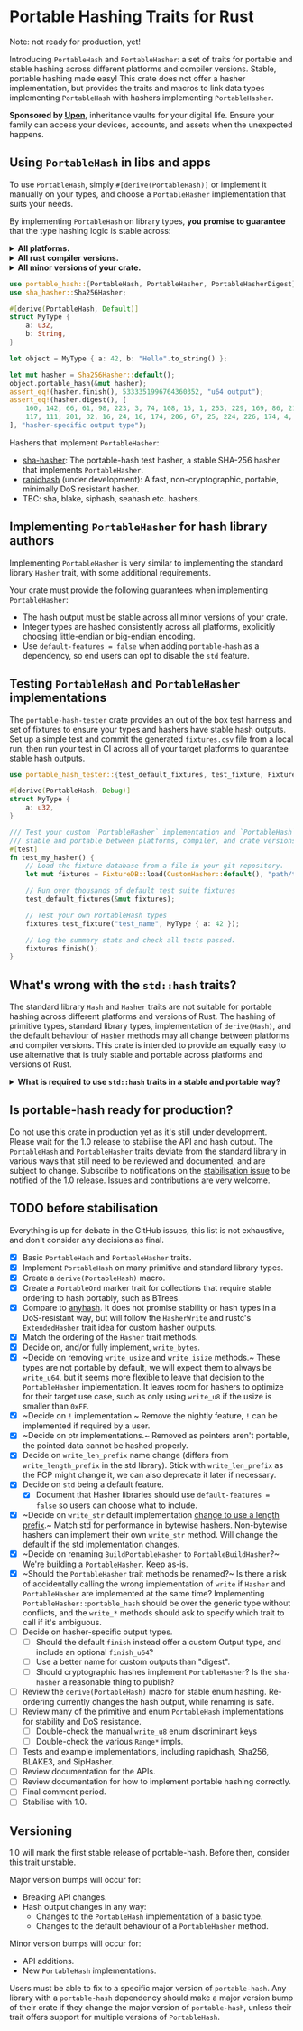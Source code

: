 # Portable Hashing Traits for Rust

Note: not ready for production, yet!

Introducing `PortableHash` and `PortableHasher`: a set of traits for portable and stable hashing across different platforms and compiler versions. Stable, portable hashing made easy! This crate does not offer a hasher implementation, but provides the traits and macros to link data types implementing `PortableHash` with hashers implementing `PortableHasher`.

**Sponsored by [Upon](https://uponvault.com?utm_source=github&utm_campaign=portable-hash)**, inheritance vaults for your digital life. Ensure your family can access your devices, accounts, and assets when the unexpected happens.

## Using `PortableHash` in libs and apps

To use `PortableHash`, simply `#[derive(PortableHash)]` or implement it manually on your types, and choose a `PortableHasher` implementation that suits your needs.

By implementing `PortableHash` on library types, **you promise to guarantee** that the type hashing logic is stable across:

<details>
<summary><strong>All platforms.</strong></summary>

Avoid hashing non-portable types such as `OsString`, `OsStr`, or `Path` have platform-specific encodings and representations.

<details>
<summary><strong>Examples of hashable, but not portable types.</strong></summary>

`OsString`, `OsStr`, and `Path` are examples of types that vary between platforms. The string encodings of these types can differ based on the operating system, making them unsuitable for portable hashing. They can safely derive `std::hash::Hash` for in-memory hashmaps, but `PortableHash` is explicitly _not_ implemented on these types.

</details>

</details>

<details>
<summary><strong>All rust compiler versions.</strong></summary>

Avoid mixing `std::hash::Hash` or other non-stable hashing traits to produce a `PortableHash` output.

</details>

<details>
<summary><strong>All minor versions of your crate.</strong></summary>

Fields in your types may be reordered, added, or changed, but the `PortableHash::portable_hash` must always hash the same fields in the same order for all crate minor versions.

Any breaking changes to the hash output of any type should require a major version bump of your crate, and documentation of the breaking change in your changelog.

Be careful with `#[derive(PortableHash)]`. Changing the order of fields in structs or enums will change the hash output. We recommend writing unit tests that hash each of your types against hardcoded hash outputs to check for stability. Fields can be _renamed_ safely, but cannot be re-ordered or change type. Please implement `PortableHash` manually to maintain stability if you need to change the order of fields.

</details>

```rust
use portable_hash::{PortableHash, PortableHasher, PortableHasherDigest};
use sha_hasher::Sha256Hasher;

#[derive(PortableHash, Default)]
struct MyType {
    a: u32,
    b: String,
}

let object = MyType { a: 42, b: "Hello".to_string() };

let mut hasher = Sha256Hasher::default();
object.portable_hash(&mut hasher);
assert_eq!(hasher.finish(), 5333351996764360352, "u64 output");
assert_eq!(hasher.digest(), [
    160, 142, 66, 61, 98, 223, 3, 74, 108, 15, 1, 253, 229, 169, 86, 215,
    117, 111, 201, 32, 16, 24, 16, 174, 206, 67, 25, 224, 226, 174, 4, 168
], "hasher-specific output type");
```

Hashers that implement `PortableHasher`:
- [sha-hasher](https://github.com/hoxxep/portable-hasher): The portable-hash test hasher, a stable SHA-256 hasher that implements `PortableHasher`.
- [rapidhash](https://crates.io/crates/rapidhash) (under development): A fast, non-cryptographic, portable, minimally DoS resistant hasher.
- TBC: sha, blake, siphash, seahash etc. hashers.

## Implementing `PortableHasher` for hash library authors

Implementing `PortableHasher` is very similar to implementing the standard library `Hasher` trait, with some additional requirements.

Your crate must provide the following guarantees when implementing `PortableHasher`:
- The hash output must be stable across all minor versions of your crate.
- Integer types are hashed consistently across all platforms, explicitly choosing little-endian or big-endian encoding.
- Use `default-features = false` when adding `portable-hash` as a dependency, so end users can opt to disable the `std` feature.

## Testing `PortableHash` and `PortableHasher` implementations

The `portable-hash-tester` crate provides an out of the box test harness and set of fixtures to ensure your types and hashers have stable hash outputs. Set up a simple test and commit the generated `fixtures.csv` file from a local run, then run your test in CI across all of your target platforms to guarantee stable hash outputs.

```rust
use portable_hash_tester::{test_default_fixtures, test_fixture, FixtureDB};

#[derive(PortableHash, Debug)]
struct MyType {
    a: u32,
}

/// Test your custom `PortableHasher` implementation and `PortableHash` types are
/// stable and portable between platforms, compiler, and crate versions.
#[test]
fn test_my_hasher() {
    // Load the fixture database from a file in your git repository.
    let mut fixtures = FixtureDB::load(CustomHasher::default(), "path/to/fixtures.csv");

    // Run over thousands of default test suite fixtures
    test_default_fixtures(&mut fixtures);

    // Test your own PortableHash types
    fixtures.test_fixture("test_name", MyType { a: 42 });

    // Log the summary stats and check all tests passed.
    fixtures.finish();
}
```

## What's wrong with the `std::hash` traits?
The standard library `Hash` and `Hasher` traits are not suitable for portable hashing across different platforms and versions of Rust. The hashing of primitive types, standard library types, implementation of `derive(Hash)`, and the default behaviour of `Hasher` methods may all change between platforms and compiler versions. This crate is intended to provide an equally easy to use alternative that is truly stable and portable across platforms and versions of Rust.

<details>
<summary><strong>What is required to use <code>std::hash</code> traits in a stable and portable way?</strong></summary>

The default behaviour of hashing any primitive type, standard library type, and the default `Hash` and `Hasher` implementations are all subject to change between compiler versions.

`Hash` is responsible for breaking down a type into primitive types to feed a `Hasher`, while `Hasher` is responsible for consuming those bytes and producing a hash output.

A `Hasher` author must:
- Ensure that integers are hashed consistently on all platforms, always choosing little-endian or big-endian.
- Override the default `write_*` methods to ensure that compiler versions changing the default behaviour won't affect this `Hasher`'s output.
- Ensure stability of the hash output between minor crate versions.

And end users must:
- Ensure their chosen `Hasher` is portable, and promises to be stable between rust and crate versions.
- Explicitly not use `derive(Hash)` and implement `Hash::hash` on their hashed types manually using `Hasher::write_*` methods.
- Avoid using `Hash::hash` on types they haven't manually implemented, including primitive types like `str` and tuples.
- Avoid `Hasher::write_*` methods with default implementations (particularly the upcoming `write_str`), which requires reading the Hasher implementation source code to check.
- Avoid using `write_usize` and `write_isize` unless it is portably hashed across platforms by the `Hasher`.
- Iterate manually over any tuples and collections.
- Be informed on how to construct a hash to avoid reordering or length-extension attacks etc, if required for their use case.

This is so fraught with accidental footguns, `PortableHash` and `PortableHasher` have been provided to allow end users to simply `derive(PortableHash)` and choose any `PortableHasher` without worrying about the above pitfalls.

</details>

## Is portable-hash ready for production?
Do not use this crate in production yet as it's still under development. Please wait for the 1.0 release to stabilise the API and hash output. The `PortableHash` and `PortableHasher` traits deviate from the standard library in various ways that still need to be reviewed and documented, and are subject to change. Subscribe to notifications on the [stabilisation issue](https://github.com/hoxxep/portable-hash/issues/1) to be notified of the 1.0 release. Issues and contributions are very welcome.

## TODO before stabilisation
Everything is up for debate in the GitHub issues, this list is not exhaustive, and don't consider any decisions as final.

- [x] Basic `PortableHash` and `PortableHasher` traits.
- [x] Implement `PortableHash` on many primitive and standard library types.
- [x] Create a `derive(PortableHash)` macro.
- [x] Create a `PortableOrd` marker trait for collections that require stable ordering to hash portably, such as BTrees.
- [x] Compare to [anyhash](https://crates.io/crates/anyhash). It does not promise stability or hash types in a DoS-resistant way, but will follow the `HasherWrite` and rustc's `ExtendedHasher` trait idea for custom hasher outputs.
- [x] Match the ordering of the `Hasher` trait methods.
- [x] Decide on, and/or fully implement, `write_bytes`.
- [x] ~Decide on removing `write_usize` and `write_isize` methods.~ These types are not portable by default, we will expect them to always be `write_u64`, but it seems more flexible to leave that decision to the `PortableHasher` implementation. It leaves room for hashers to optimize for their target use case, such as only using `write_u8` if the usize is smaller than `0xFF`.
- [x] ~Decide on `!` implementation.~ Remove the nightly feature, `!` can be implemented if required by a user.
- [x] ~Decide on ptr implementations.~ Removed as pointers aren't portable, the pointed data cannot be hashed properly.
- [x] Decide on `write_len_prefix` name change (differs from `write_length_prefix` in the std library). Stick with `write_len_prefix` as the FCP might change it, we can also deprecate it later if necessary.
- [x] Decide on `std` being a default feature.
  - [x] Document that Hasher libraries should use `default-features = false` so users can choose what to include.
- [x] ~Decide on `write_str` default implementation [change to use a length prefix](https://github.com/rust-lang/rust/pull/134134).~ Match std for performance in bytewise hashers. Non-bytewise hashers can implement their own `write_str` method. Will change the default if the std implementation changes.
- [x] ~Decide on renaming `BuildPortableHasher` to `PortableBuildHasher`?~ We're building a `PortableHasher`. Keep as-is.
- [x] ~Should the `PortableHasher` trait methods be renamed?~ Is there a risk of accidentally calling the wrong implementation of `write` if `Hasher` and `PortableHasher` are implemented at the same time? Implementing `PortableHasher::portable_hash` should be over the generic type without conflicts, and the `write_*` methods should ask to specify which trait to call if it's ambiguous.
- [ ] Decide on hasher-specific output types.
  - [ ] Should the default `finish` instead offer a custom Output type, and include an optional `finish_u64`?
  - [ ] Use a better name for custom outputs than "digest".
  - [ ] Should cryptographic hashes implement `PortableHasher`? Is the `sha-hasher` a reasonable thing to publish?
- [ ] Review the `derive(PortableHash)` macro for stable enum hashing. Re-ordering currently changes the hash output, while renaming is safe.
- [ ] Review many of the primitive and enum `PortableHash` implementations for stability and DoS resistance.
  - [ ] Double-check the manual `write_u8` enum discriminant keys
  - [ ] Double-check the various `Range*` impls.
- [ ] Tests and example implementations, including rapidhash, Sha256, BLAKE3, and SipHasher.
- [ ] Review documentation for the APIs.
- [ ] Review documentation for how to implement portable hashing correctly.
- [ ] Final comment period.
- [ ] Stabilise with 1.0.

## Versioning

1.0 will mark the first stable release of portable-hash. Before then, consider this trait unstable.

Major version bumps will occur for:
- Breaking API changes.
- Hash output changes in any way:
  - Changes to the `PortableHash` implementation of a basic type.
  - Changes to the default behaviour of a `PortableHasher` method.

Minor version bumps will occur for:
- API additions.
- New `PortableHash` implementations.

Users must be able to fix to a specific major version of `portable-hash`. Any library with a `portable-hash` dependency should make a major version bump of their crate if they change the major version of `portable-hash`, unless their trait offers support for multiple versions of `PortableHash`.

